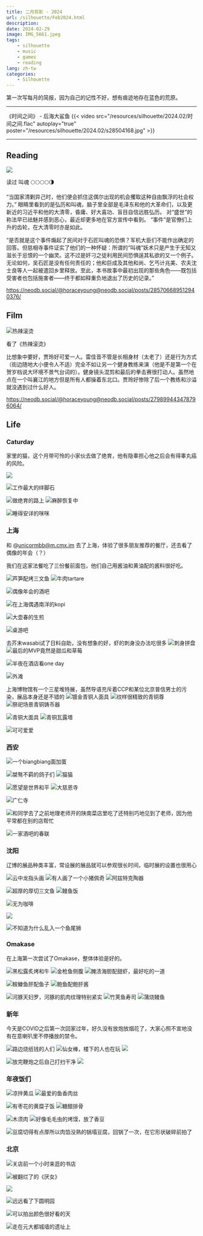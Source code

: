 ```yaml
---
title: 二月剪影 - 2024
url: /silhouette/Feb2024.html
description:
date: 2024-02-29
image: IMG_5661.jpeg
tags:
    - silhouette
    - music
    - games
    - reading
lang: zh-tw
categories:
    - Silhouette
---
```


第一次写每月的简报，因为自己的记性不好，想有痕迹地存在蓝色的荒原。

---

《时间之间》 - 后海大鲨鱼
{{< video src="/resources/silhouette/2024.02/时间之间.flac" autoplay="true" poster="/resources/silhouette/2024.02/s28504168.jpg" >}}

---

## Reading


![](soulstealers.jpg)

读过 叫魂 🌕🌕🌕🌕🌗

“当国家清剿异己时，他们便会抓住这偶尔出现的机会攫取这种自由飘浮的社会权力。”
眼睛里看到的是弘历和叫魂，脑子里全部是毛泽东和他的大革命们，以及更新近的习近平和他的大清零，昏庸、好大喜功、盲目自信远胜弘历。
对“盛世”的称法早已祛魅并感到恶心，最近却更多地在官方宣传中看到。
“事件”是官僚们上升的齿轮，在大清零时亦是如此。

“是否就是这个事件煽起了民间对于石匠叫魂的恐惧？军机大臣们不能作出确定的回答。但慈相寺事件证实了他们的一种怀疑：所谓的“叫魂”妖术只是产生于无知又滋长于忌恨的一个幽灵。这不过是奸刁之徒利用民间恐惧逞其私欲的又一个例子。无论如何，吴石匠是没有任何责任的；他和巨成及其他和尚、乞丐计兆美、农夫沈士良等人一起被遣回乡里释放。至此，本书故事中最初出现的那些角色——既包括受害者也包括施害者——终于都如释重负地退出了历史的记录。”

https://neodb.social/@horaceyoung@neodb.social/posts/285706689512940376/

## Film

![热辣滚烫](relaguntang.webp)

看了《热辣滚烫》

比想象中要好，贾玲好可爱一人。雷佳音不管是长相身材（太老了）还是行为方式（街边随地大小便令人不适）完全不如让另一个健身教练来演（他是不是第一个在贺岁档说大环境不景气台词的）。健身镜头混剪和最后的拳击赛很打动人。虽然地点在一个叫襄江的地方但是所有人都操着东北口。贾玲好惨除了后一个教练和沙溢就没遇到过什么好人。

https://neodb.social/@horaceyoung@neodb.social/posts/279899443478796064/

## Life

### Caturday

家里的猫，这个月带可怜的小家伙去做了绝育，他有隐睾担心他之后会有得睾丸癌的风险。

![](IMG_5629-1.jpeg)

![工作最大的绊脚石](IMG_5939.jpeg)

![做绝育的路上](IMG_5962.jpeg)
![麻醉恢复中](ae1ca7359930ee97a7d24dd3ebb0e804.jpeg)

![睡得安详的咪咪](<camphoto_1804928587 (1).jpeg>)

### 上海

和 @unicormbb@m.cmx.im 去了上海，体验了很多朋友推荐的餐厅，还去看了偶像的年会（？）

我们在这家法餐吃了三份餐前面包，他们自己用酱油和黄油配的酱料很好吃。

![芦笋配烤三文鱼](IMG_5654.jpeg)
![牛肉tartare](IMG_5657-1.jpeg)

![偶像年会的酒吧](IMG_5661.jpeg)

![在上海偶遇南洋的kopi](IMG_5691.jpeg)

![大壶春的生煎](IMG_5692-1.jpeg)

![桌游吧](IMG_5712.jpeg)

去芥末wasabi试了日料自助，没有想象的好，虾的刺身没办法吃很多
![刺身拼盘](IMG_5697.jpeg)
![最后的MVP竟然是甜瓜和草莓](IMG_5706.jpeg)

![半夜在酒店看one day](IMG_6016.jpeg)

![外滩](IMG_6047.jpeg)

上海博物馆有一个三星堆特展，虽然导语充斥着CCP和某位北京普信男士的污染，展品本身还是不错的
![镀金青铜人面具](IMG_6058.jpeg)
![纹样很精致的青铜尊](IMG_6069.jpeg)
![祭祀场景青铜铸币器](IMG_6076.jpeg)

![青铜大面具](<camphoto_342241519 (3).jpeg>)
![青铜瓦露塔](<camphoto_1254324197 (2).jpeg>)

![可可爱爱](IMG_6101.jpeg)

### 西安

![一个biangbiang面加蛋](IMG_5733.jpeg)

![桀骜不羁的鸽子们](IMG_5806.jpeg)
![猫猫](IMG_5807.jpeg)

![愿望是世界和平](IMG_5808.jpeg)
![大慈恩寺](IMG_5813.jpeg)

![广仁寺](IMG_5823.jpeg)

![和同学去了之前地理老师开的陕南菜店里吃了还特别巧地见到了老师，因为他平常都在别的店帮忙](IMG_5977.jpeg)

![一家酒吧的春联](IMG_5984.jpeg)

### 沈阳

辽博的展品种类丰富，常设展的展品就可以参观很长时间，临时展的设置也很用心

![云中龙指头画](IMG_6115.jpeg)
![有人画了一个小猪佩奇](IMG_6120.jpeg)
![阿兹特克陶器](IMG_6124.jpeg)

![超厚的厚切三文鱼](IMG_6164.jpeg)
![鳗鱼饭](IMG_6165.jpeg)

![无为咖啡](IMG_6190.jpeg)

![](IMG_6196.jpeg)

![不知道为什么乱入一个鱼尾狮](IMG_6195.jpeg)

### Omakase

在上海第一次尝试了Omakase，整体体验是好的。

![黑松露炙烤和牛](<camphoto_33463914 (6).jpeg>)
![金枪鱼侧腹](IMG_6083.jpeg)
![腌渍海胆配甜虾，最好吃的一道](IMG_6084.jpeg)

![𩽾𩾌鱼肝配鱼子](IMG_6086.jpeg)
![鲍鱼配鲍肝酱](IMG_6089.jpeg)

![河豚天妇罗，河豚的肌肉纹理特别紧实](IMG_6090.jpeg)
![竹荚鱼寿司](IMG_6094.jpeg)
![蒲烧鳗鱼](<camphoto_959030623 (7).jpeg>)

### 新年

今天是COVID之后第一次回家过年，好久没有放炮放烟花了，大家心照不宣地没有在意喇叭里不停播放的禁令。

![路边烧纸钱的人们](IMG_5857.jpeg)
![仙女棒，楼下的人也在玩](IMG_5860.jpeg)
![](IMG_5868.jpeg)

![放完鞭炮之后自己打扫干净](camphoto_630072926.jpeg)
![](camphoto_1841205112.jpeg)

### 年夜饭们

![凉拌黄瓜](IMG_5628-1.jpeg)
![最爱的鱼香肉丝](IMG_5633.jpeg)

![有枣花的黄糜子饭](IMG_5637.jpeg)
![糖醋排骨](IMG_5850.jpeg)

![木须肉](IMG_5900.jpeg)
![好像毛毛虫的烤馍，放了香豆](IMG_5950.jpeg)

![豆腐切得有点厚所以肉馅没熟的锅塌豆腐，回锅了一次，在它形状破碎前拍了](IMG_5954.jpeg)

### 北京
![关店前一个小时来逛的书店](IMG_6235.jpeg)

![被翻烂了的《厌女》](<camphoto_1903590565 (4).jpeg>)

![](IMG_6241.jpeg)

![远远看了下圆明园](IMG_6249.jpeg)

![可以拍出颜色很好看的天](IMG_6284.jpeg)

![走在元大都城墙的遗址上](IMG_6285.jpeg)